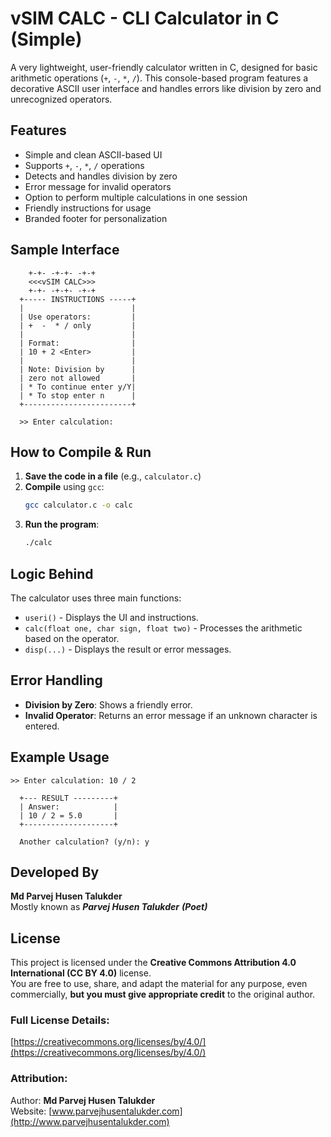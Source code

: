 # vSIM CALC - CLI Calculator in C (Simple)

A very lightweight, user-friendly calculator written in C, designed for basic arithmetic operations (`+`, `-`, `*`, `/`). This console-based program features a decorative ASCII user interface and handles errors like division by zero and unrecognized operators.

##  Features

- Simple and clean ASCII-based UI
- Supports `+`, `-`, `*`, `/` operations
- Detects and handles division by zero
- Error message for invalid operators
- Option to perform multiple calculations in one session
- Friendly instructions for usage
- Branded footer for personalization

##  Sample Interface

```
  	+-+- -+-+- -+-+
	<<<vSIM CALC>>>
	+-+- -+-+- -+-+
  +----- INSTRUCTIONS -----+
  |                        |
  | Use operators:         |
  | +  -  * / only         |
  |                        |
  | Format:                |
  | 10 + 2 <Enter>         |
  |                        |
  | Note: Division by      |
  | zero not allowed       |
  | * To continue enter y/Y|
  | * To stop enter n      |
  +------------------------+

  >> Enter calculation: 
```

##  How to Compile & Run

1. **Save the code in a file** (e.g., `calculator.c`)
2. **Compile** using `gcc`:
   ```bash
   gcc calculator.c -o calc
   ```
3. **Run the program**:
   ```bash
   ./calc
   ```

##  Logic Behind

The calculator uses three main functions:

- `useri()` - Displays the UI and instructions.
- `calc(float one, char sign, float two)` - Processes the arithmetic based on the operator.
- `disp(...)` - Displays the result or error messages.

##  Error Handling

- **Division by Zero**: Shows a friendly error.
- **Invalid Operator**: Returns an error message if an unknown character is entered.

##  Example Usage

```
>> Enter calculation: 10 / 2

  +--- RESULT ---------+
  | Answer:            |
  | 10 / 2 = 5.0       |
  +--------------------+

  Another calculation? (y/n): y
```

##  Developed By

**Md Parvej Husen Talukder**  
Mostly known as ***Parvej Husen Talukder*** ***(Poet)***

##  License

This project is licensed under the **Creative Commons Attribution 4.0 International (CC BY 4.0)** license.  
You are free to use, share, and adapt the material for any purpose, even commercially, **but you must give appropriate credit** to the original author.

### Full License Details:
[https://creativecommons.org/licenses/by/4.0/](https://creativecommons.org/licenses/by/4.0/)

### Attribution:
Author: **Md Parvej Husen Talukder**  
Website: [www.parvejhusentalukder.com](http://www.parvejhusentalukder.com)
